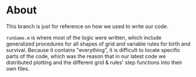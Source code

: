 # About

This branch is just for reference on how we used to write our code.

`runGame.m` is where most of the logic were written, which include generalized procedures for all shapes of grid and variable rules for birth and survival. Because it contains "everything", it is difficult to locate specific parts of the code, which was the reason that in our latest code we distributed plotting and the different grid & rules' step functions into their own files.

